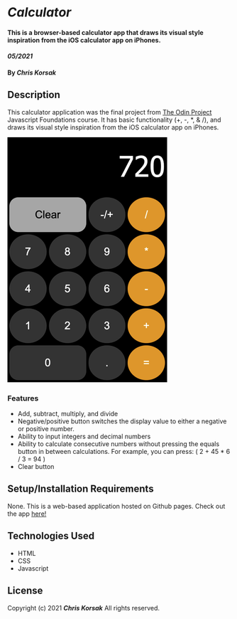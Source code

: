 # _Calculator_

#### This is a browser-based calculator app that draws its visual style inspiration from the iOS calculator app on iPhones.

#### _05/2021_

#### By _**Chris Korsak**_

## Description

This calculator application was the final project from [The Odin Project](https://www.theodinproject.com/paths/foundations/courses/foundations/lessons/calculator) Javascript Foundations course. It has basic functionality (+, -, *, & /), and draws its visual style inspiration from the iOS calculator app on iPhones.

<img src="images/calculator-2021.png">

### Features
* Add, subtract, multiply, and divide
* Negative/positive button switches the display value to either a negative or positive number.
* Ability to input integers and decimal numbers
* Ability to calculate consecutive numbers without pressing the equals button in between calculations. For example, you can press: ( 2 + 45 * 6 / 3 = 94 )
* Clear button

## Setup/Installation Requirements

None. This is a web-based application hosted on Github pages. Check out the app [here!](https://chriskorsak.github.io/calculator-2021/)

## Technologies Used

* HTML
* CSS
* Javascript

## License

Copyright (c) 2021 **_Chris Korsak_** All rights reserved.
  

